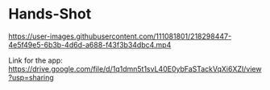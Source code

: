 # Hands-Shot



https://user-images.githubusercontent.com/111081801/218298447-4e5f49e5-6b3b-4d6d-a688-f43f3b34dbc4.mp4

Link for the app: https://drive.google.com/file/d/1q1dmn5t1svL40E0ybFaSTackVqXi6XZI/view?usp=sharing
